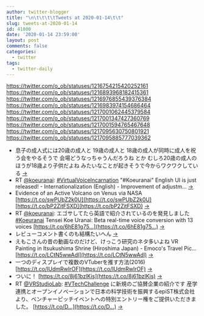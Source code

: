 ```yaml
---
author: twitter-blogger
title: "\n\t\t\t\tTweets at 2020-01-14\t\t"
slug: tweets-at-2020-01-14
id: 41800
date: '2020-01-14 23:59:00'
layout: post
comments: false
categories:
  - twitter
tags:
  - twitter-daily
---
```


https://twitter.com/o_ob/statuses/1216754215420252161 https://twitter.com/o_ob/statuses/1216893968182415361 https://twitter.com/o_ob/statuses/1216976855439376384 https://twitter.com/o_ob/statuses/1216983974154686464 https://twitter.com/o_ob/statuses/1217001062445379584 https://twitter.com/o_ob/statuses/1217001347427360769 https://twitter.com/o_ob/statuses/1217001594765467648 https://twitter.com/o_ob/statuses/1217095630750801921 https://twitter.com/o_ob/statuses/1217095885777039362  

*   息子の成人式には20歳の成人と 19歳の成人と 18歳の成人が同時に成人を祝う会をやるそうで 会場どうなっちゃうんだろうね とか むしろ20歳の成人のほうが18歳より子供だよね みたいなことが起きそうで今からワクワクしている [->](https://twitter.com/o_ob/statuses/1216754215420252161)
*   RT [@koeuranai](https://twitter.com/koeuranai): [#VirtualVoiceIncarnation](https://twitter.com/search?q=%23VirtualVoiceIncarnation&src=hash) "#Koeuranai" English UI is just released! - Internationalization (English) - Improvement of adjustm… [->](https://twitter.com/o_ob/statuses/1216893968182415361)
*   Evidence of an Active Volcano on Venus via NASA [https://t.co/swPUbZ2k0U](https://t.co/swPUbZ2k0U) [https://t.co/bP2ZitFSXD](https://t.co/bP2ZitFSXD) [->](https://twitter.com/o_ob/statuses/1216976855439376384)
*   RT [@koeuranai](https://twitter.com/koeuranai): エゴサしてたら英語で紹介されているのを発見しました [#Koeuranai](https://twitter.com/search?q=%23Koeuranai&src=hash) Tensei Koe Uranai: Beta real-time voice conversion with 13 voices [https://t.co/6hE81g75…](https://t.co/6hE81g75…) [->](https://twitter.com/o_ob/statuses/1216983974154686464)
*   レビューコメント書くのも結構たいへん [->](https://twitter.com/o_ob/statuses/1217001062445379584)
*   えもこさんの昔の動画なのだけど、けっこう研究のネタ多いよね VR Painting in Itsukushima Shrine (Hiroshima Japan) - Emoco's Travel Pic... [https://t.co/LCtN5wwAdl](https://t.co/LCtN5wwAdl) [->](https://twitter.com/o_ob/statuses/1217001347427360769)
*   一つのディスプレイで複数のVTuberを推す方法(2016) [https://t.co/IUdmRwIrOF](https://t.co/IUdmRwIrOF) [->](https://twitter.com/o_ob/statuses/1217001594765467648)
*   ついに！ [https://t.co/8j61bzlKis](https://t.co/8j61bzlKis) [->](https://twitter.com/o_ob/statuses/1217095630750801921)
*   RT [@VRStudioLab](https://twitter.com/VRStudioLab): [#VTechChallenge](https://twitter.com/search?q=%23VTechChallenge&src=hash) に新規のご協賛企業の紹介です 産学連携とオープンイノベーションで日本の科学技術を振興するepiST株式会社より、ベンチャーピッチイベントへの特別エントリー権をご提供いただきました。 [https://t.co/D…](https://t.co/D…) [->](https://twitter.com/o_ob/statuses/1217095885777039362)